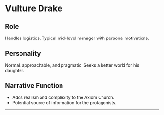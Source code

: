 # Vulture Drake

## Role
Handles logistics. Typical mid-level manager with personal motivations.

## Personality
Normal, approachable, and pragmatic. Seeks a better world for his daughter.

## Narrative Function
- Adds realism and complexity to the Axiom Church.
- Potential source of information for the protagonists.

---
